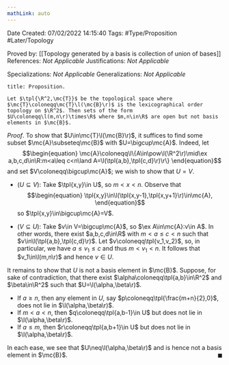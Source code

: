 ```yaml
---
mathLink: auto
---
```


<div class="topSpace"></div>

Date Created: 07/02/2022 14:15:40
Tags: #Type/Proposition #Later/Topology

Proved by: [[Topology generated by a basis is collection of union of bases]]
References: _Not Applicable_
Justifications: _Not Applicable_

Specializations: _Not Applicable_
Generalizations: _Not Applicable_

``` ad-Proposition
title: Proposition.

Let $\tpl{\R^2,\mc{T}}$ be the topological space where $\mc{T}\coloneqq\mc{T}\l(\mc{B}\r)$ is the lexicographical order topology on $\R^2$. Then sets of the form $U\coloneqq\l(m,n\r)\times\R$ where $m,n\in\R$ are open but not basis elements in $\mc{B}$.

```

_Proof_. To show that $U\in\mc{T}\l(\mc{B}\r)$, it suffices to find some subset $\mc{A}\subseteq\mc{B}$ with $U=\bigcup\mc{A}$. Indeed, let
$$\begin{equation}
    \mc{A}\coloneqq\l\{A\in\pow\l(\R^2\r)\mid\ex a,b,c,d\in\R:m<a\leq c<n\land A=\l(\tpl{a,b},\tpl{c,d}\r)\r\}
\end{equation}$$
and set $V\coloneqq\bigcup\mc{A}$; we wish to show that $U=V$.
* ($U\subseteq V$): Take $\tpl{x,y}\in U$, so $m<x<n$. Observe that
$$\begin{equation}
    \tpl{x,y}\in\l(\tpl{x,y-1},\tpl{x,y+1}\r)\in\mc{A},
\end{equation}$$
so $\tpl{x,y}\in\bigcup\mc{A}=V$.

* ($V\subseteq U$): Take $v\in V=\bigcup\mc{A}$, so $\ex A\in\mc{A}:v\in A$. In other words, there exist $a,b,c,d\in\R$ with $m<a\leq c< n$ such that $v\in\l(\tpl{a,b},\tpl{c,d}\r)$. Let $v\coloneqq\tpl{v_1,v_2}$, so, in particular, we have $a\leq v_1\leq c$ and thus $m<v_1<n$. It follows that $v_1\in\l(m,n\r)$ and hence $v\in U$.

It remains to show that $U$ is not a basis element in $\mc{B}$. Suppose, for sake of contradiction, that there exist $\alpha\coloneqq\tpl{a,b}\in\R^2$ and $\beta\in\R^2$ such that $U=\l(\alpha,\beta\r)$.
* If $a\geq n$, then any element in $U$, say $p\coloneqq\tpl{\frac{m+n}{2},0}$, does not lie in $\l(\alpha,\beta\r)$.
* If $m<a<n$, then $q\coloneqq\tpl{a,b-1}\in U$ but does not lie in $\l(\alpha,\beta\r)$.
* If $a\leq m$, then $r\coloneqq\tpl{a,b+1}\in U$ but does not lie in $\l(\alpha,\beta\r)$.

In each ease, we see that $U\neq\l(\alpha,\beta\r)$ and is hence not a basis element in $\mc{B}$.<span style="float:right;">$\blacksquare$</span>
